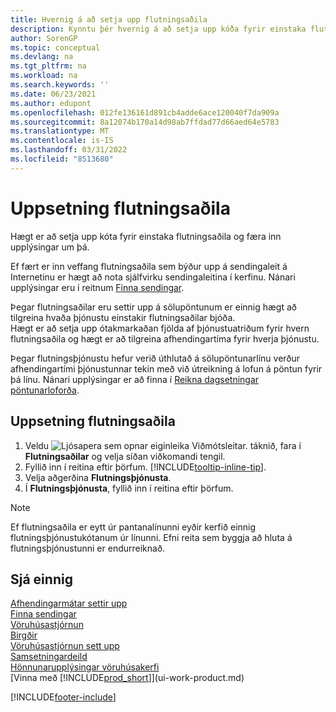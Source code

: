 ```yaml
---
title: Hvernig á að setja upp flutningsaðila
description: Kynntu þér hvernig á að setja upp kóða fyrir einstaka flutningsaðila og sláðu inn lýsandi upplýsingar um hvern og einn þeirra og þjónustuna sem þeir veita.
author: SorenGP
ms.topic: conceptual
ms.devlang: na
ms.tgt_pltfrm: na
ms.workload: na
ms.search.keywords: ''
ms.date: 06/23/2021
ms.author: edupont
ms.openlocfilehash: 012fe136161d891cb4adde6ace120040f7da909a
ms.sourcegitcommit: 8a12074b170a14d98ab7ffdad77d66aed64e5783
ms.translationtype: MT
ms.contentlocale: is-IS
ms.lasthandoff: 03/31/2022
ms.locfileid: "8513680"
---
```

# <a name="set-up-shipping-agents"></a>Uppsetning flutningsaðila
Hægt er að setja upp kóta fyrir einstaka flutningsaðila og færa inn upplýsingar um þá.  

Ef fært er inn veffang flutningsaðila sem býður upp á sendingaleit á Internetinu er hægt að nota sjálfvirku sendingaleitina í kerfinu. Nánari upplýsingar eru í reitnum [Finna sendingar](sales-how-track-packages.md).

Þegar flutningsaðilar eru settir upp á sölupöntunum er einnig hægt að tilgreina hvaða þjónustu einstakir flutningsaðilar bjóða.  
Hægt er að setja upp ótakmarkaðan fjölda af þjónustuatriðum fyrir hvern flutningsaðila og hægt er að tilgreina afhendingartíma fyrir hverja þjónustu.  

Þegar flutningsþjónustu hefur verið úthlutað á sölupöntunarlínu verður afhendingartími þjónustunnar tekin með við útreikning á lofun á pöntun fyrir þá línu. Nánari upplýsingar er að finna í [Reikna dagsetningar pöntunarloforða](sales-how-to-calculate-order-promising-dates.md).

## <a name="to-set-up-a-shipping-agent"></a>Uppsetning flutningsaðila  
1.  Veldu ![Ljósapera sem opnar eiginleika Viðmótsleitar.](media/ui-search/search_small.png "Segðu mér hvað þú vilt gera") táknið, fara í **Flutningsaðilar** og velja síðan viðkomandi tengil.  
2.  Fyllið inn í reitina eftir þörfum. [!INCLUDE[tooltip-inline-tip](includes/tooltip-inline-tip_md.md)].  
3.  Velja aðgerðina **Flutningsþjónusta**.
4. Í **Flutningsþjónusta**, fyllið inn í reitina eftir þörfum.

> [!NOTE]  
>  Ef flutningsaðila er eytt úr pantanalínunni eyðir kerfið einnig flutningsþjónustukótanum úr línunni. Efni reita sem byggja að hluta á flutningsþjónustunni er endurreiknað.  

## <a name="see-also"></a>Sjá einnig
[Afhendingarmátar settir upp](sales-how-set-up-shipment-methods.md)  
[Finna sendingar](sales-how-track-packages.md)    
[Vöruhúsastjórnun](warehouse-manage-warehouse.md)  
[Birgðir](inventory-manage-inventory.md)  
[Vöruhúsastjórnun sett upp](warehouse-setup-warehouse.md)     
[Samsetningardeild](assembly-assemble-items.md)    
[Hönnunarupplýsingar vöruhúsakerfi](design-details-warehouse-management.md)  
[Vinna með [!INCLUDE[prod_short](includes/prod_short.md)]](ui-work-product.md)  


[!INCLUDE[footer-include](includes/footer-banner.md)]